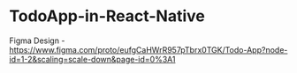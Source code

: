 # TodoApp-in-React-Native
Figma Design - https://www.figma.com/proto/eufgCaHWrR957pTbrx0TGK/Todo-App?node-id=1-2&scaling=scale-down&page-id=0%3A1
